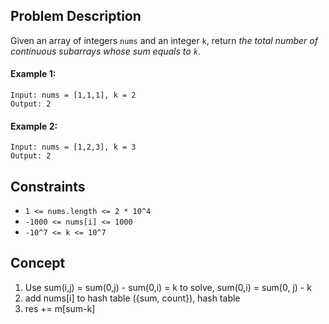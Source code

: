 ## Problem Description

Given an array of integers `nums` and an integer `k`, return *the total number of continuous subarrays whose sum equals to `k`*.

#### Example 1:
```plaintext
Input: nums = [1,1,1], k = 2
Output: 2
```
#### Example 2:
```plaintext
Input: nums = [1,2,3], k = 3
Output: 2
```
## Constraints

- `1 <= nums.length <= 2 * 10^4`
- `-1000 <= nums[i] <= 1000`
- `-10^7 <= k <= 10^7`

## Concept
1. Use sum(i,j) = sum(0,j) - sum(0,i) = k to solve, sum(0,i) = sum(0, j) - k
2. add nums[i] to hash table ({sum, count}), hash table 
3. res += m[sum-k]

